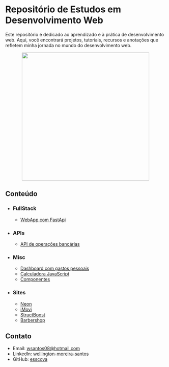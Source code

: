 
# Repositório de Estudos em Desenvolvimento Web
Este repositório é dedicado ao aprendizado e à prática de desenvolvimento web. Aqui, você encontrará projetos, tutoriais, recursos e anotações que refletem minha jornada no mundo do desenvolvimento web.

<p align='center'>
	<img src='https://blog.ensalza.com/wp-content/uploads/frontend-y-backend.png' width=400 />
</p>


## Conteúdo
- ### FullStack
  	- [WebApp com FastApi](./webApp-hw[fastapi])
- ### APIs
	- [API de operações bancárias](./api-CRUD-financas[exp])
- ### Misc
	- [Dashboard com gastos pessoais](./dashboard[js])
	- [Calculadora JavaScript](./app-calculadora[js])
	- [Componentes](./componentes)
- ### Sites
	- [Neon](./site-neon[scss])
	- [iMovi](./site-imovi[bootstrap])
	- [StructBoost](./site-structboost[HTML,CSS])
	- [Barbershop](./site-barbershop)

## Contato

* Email: wsantos08@hotmail.com
* LinkedIn: [wellington-moreira-santos](https://www.linkedin.com/in/wellington-moreira-santos/)
* GitHub: [esscova](https://github.com/esscova)

